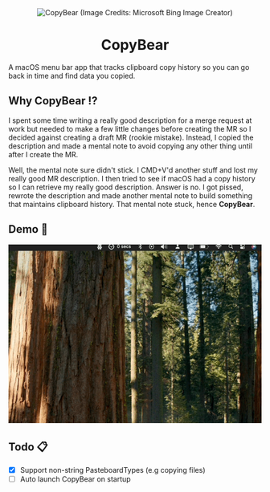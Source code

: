 <div align="center">
<img width="120" height="120" alt="CopyBear (Image Credits: Microsoft Bing Image Creator)" src="https://github.com/user-attachments/assets/20a7118c-bca9-41fc-b13e-764228e885c9">
<h1>CopyBear</h1>
</div>
A macOS menu bar app that tracks clipboard copy history so you can go back in time and find data you copied.

## Why CopyBear ⁉️
I spent some time writing a really good description for a merge request at work but needed to make a few little changes before creating the MR so I decided against creating a draft MR (rookie mistake). Instead, I copied the description and made a mental note to avoid copying any other thing until after I create the MR.

Well, the mental note sure didn't stick. I CMD+V'd another stuff and lost my really good MR description. I then tried to see if macOS had a copy history so I can retrieve my really good description. Answer is no. I got pissed, rewrote the description and made another mental note to build something that maintains clipboard history. That mental note stuck, hence **CopyBear**.

## Demo 📸
<img src="https://raw.githubusercontent.com/Crazelu/copybear/main/Screenshots/demo.gif" alt="CopyBear demo">

## Todo 📋
- [x] Support non-string PasteboardTypes (e.g copying files)
- [ ] Auto launch CopyBear on startup
